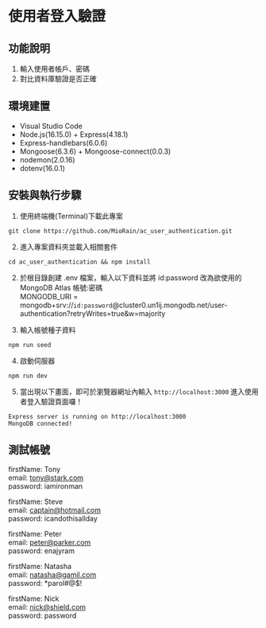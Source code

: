 # 使用者登入驗證

## 功能說明

1. 輸入使用者帳戶、密碼
2. 對比資料庫驗證是否正確

## 環境建置
- Visual Studio Code
- Node.js(16.15.0) + Express(4.18.1)
- Express-handlebars(6.0.6)
- Mongoose(6.3.6) + Mongoose-connect(0.0.3)
- nodemon(2.0.16)
- dotenv(16.0.1)

## 安裝與執行步驟
1. 使用終端機(Terminal)下載此專案
```
git clone https://github.com/MioRain/ac_user_authentication.git
```
2. 進入專案資料夾並載入相關套件
```
cd ac_user_authentication && npm install
```
2. 於根目錄創建 .env 檔案，輸入以下資料並將 id:password 改為欲使用的 MongoDB Atlas 帳號:密碼  
MONGODB_URI = mongodb+srv://`id:password`@cluster0.un1ij.mongodb.net/user-authentication?retryWrites=true&w=majority

3. 輸入帳號種子資料
```
npm run seed
```

4. 啟動伺服器
```
npm run dev
```
5. 當出現以下畫面，即可於瀏覽器網址內輸入 `http://localhost:3000` 進入使用者登入驗證頁面囉！
```
Express server is running on http://localhost:3000
MongoDB connected!
```

## 測試帳號

firstName: Tony <br>
email: tony@stark.com <br>
password: iamironman

firstName: Steve <br>
email: captain@hotmail.com <br>
password: icandothisallday

firstName: Peter <br>
email: peter@parker.com <br>
password: enajyram

firstName: Natasha <br>
email: natasha@gamil.com <br>
password: *parol#@$!

firstName: Nick <br>
email: nick@shield.com <br>
password: password
